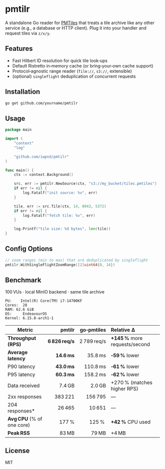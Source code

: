 # pmtilr

A standalone Go reader for [PMTiles](https://github.com/protomaps/PMTiles) that treats a tile archive like any other service (e.g., a database or HTTP client). Plug it into your handler and request tiles via `z/x/y`.

## Features

* Fast Hilbert ID resolution for quick tile look‑ups
* Default Ristretto in‑memory cache (or bring‑your‑own cache support)
* Protocol‑agnostic range reader (`file://`, `s3://`, extensible)
* (optional) `singleflight` deduplication of concurrent requests

## Installation

```bash
go get github.com/yourname/pmtilr
```

## Usage

```go
package main

import (
    "context"
    "log"

    "github.com/iwpnd/pmtilr"
)

func main() {
    ctx := context.Background()

    src, err := pmtilr.NewSource(ctx, "s3://my_bucket/tiles.pmtiles")
    if err != nil {
        log.Fatalf("init source: %v", err)
    }

    tile, err := src.Tile(ctx, 14, 8943, 5372)
    if err != nil {
        log.Fatalf("fetch tile: %v", err)
    }

    log.Printf("tile size: %d bytes", len(tile))
}
```

## Config Options

```go
// zoom ranges (min to max) that are deduplicated by singleflight
pmtilr.WithSingleFlightZoomRange([2]uint64{0, 14})
```

## Benchmark

100 VUs · local MinIO backend · same tile archive

```
PU:    Intel(R) Core(TM) i7-14700KF
Cores:  28
RAM: 62.6 GiB
OS:     EndeavourOS
Kernel: 6.15.8-arch1-1
```

| Metric                              |      **pmtilr** | **go‑pmtiles** | Relative Δ                      |
| ----------------------------------- | --------------: | -------------: | :------------------------------ |
| **Throughput (RPS)**                | **6 826 req/s** |    2 789 req/s | **+145 %** more requests/second |
| **Average latency**                 |     **14.6 ms** |        35.8 ms | **‑59 %** lower                 |
| P90 latency                         |     **43.0 ms** |       110.8 ms | **‑61 %** lower                 |
| P95 latency                         |     **60.3 ms** |       158.2 ms | **‑62 %** lower                 |
| Data received                       |          7.4 GB |         2.0 GB | +270 % (matches higher RPS)     |
| 2xx responses                       |         383 221 |        156 795 | —                               |
| 204 responses\*                     |          26 465 |         10 651 | —                               |
| **Avg CPU** (% of one core)         |           177 % |          125 % | **+42 %** CPU used              |
| **Peak RSS**                        |           83 MB |          79 MB | +4 MB                           |


## License

MIT

